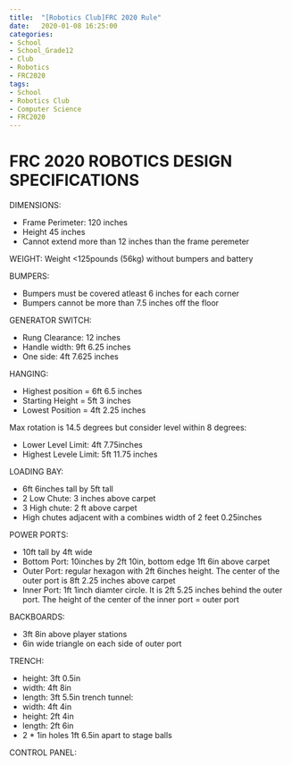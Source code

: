 ```yaml
---
title:  "[Robotics Club]FRC 2020 Rule"
date:   2020-01-08 16:25:00
categories:
- School
- School_Grade12
- Club
- Robotics
- FRC2020
tags:
- School
- Robotics Club
- Computer Science
- FRC2020
---
```

<h1>FRC 2020 ROBOTICS DESIGN SPECIFICATIONS</h1>

DIMENSIONS:
- Frame Perimeter: 120 inches
- Height 45 inches
- Cannot extend more than 12 inches than the frame peremeter

WEIGHT:
Weight <125pounds (56kg) without bumpers and battery

BUMPERS:
- Bumpers must be covered atleast 6 inches for each corner
- Bumpers cannot be more than 7.5 inches off the floor

GENERATOR SWITCH:
- Rung Clearance: 12 inches
- Handle width: 9ft 6.25 inches
- One side: 4ft 7.625 inches

HANGING:
- Highest position = 6ft 6.5 inches
- Starting Height = 5ft 3 inches
- Lowest Position = 4ft 2.25 inches

Max rotation is 14.5 degrees but consider level within 8 degrees:
- Lower Level Limit: 4ft 7.75inches
- Highest Levele Limit: 5ft 11.75 inches

LOADING BAY:
- 6ft 6inches tall by 5ft tall
- 2 Low Chute: 3 inches above carpet
- 3 High chute: 2 ft above carpet
- High chutes adjacent with a combines width of 2 feet 0.25inches

POWER PORTS:
- 10ft tall by 4ft wide
- Bottom Port: 10inches by 2ft 10in, bottom edge 1ft 6in above carpet
- Outer Port: regular hexagon with 2ft 6inches height. The center of the outer port is 8ft 2.25 inches above carpet
- Inner Port: 1ft 1inch diamter circle. It is 2ft 5.25 inches behind the outer port. The height of the center of the inner port = outer port


BACKBOARDS:
- 3ft 8in above player stations
- 6in wide triangle on each side of outer port

TRENCH:
- height: 3ft 0.5in
- width: 4ft 8in
- length: 3ft 5.5in
trench tunnel:
- width: 4ft 4in
- height: 2ft 4in
- length: 2ft 6in
- 2 * 1in holes 1ft 6.5in apart to stage balls

CONTROL PANEL:
